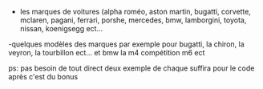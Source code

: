 - les marques de voitures (alpha roméo, aston martin, bugatti, corvette, mclaren, pagani, ferrari, porshe, mercedes, bmw, lamborgini, toyota, nissan, koenigsegg ect... 

-quelques modèles des marques par exemple pour bugatti, la chiron, la veyron, la tourbillon ect... et bmw la m4 compétition m6 ect

ps: pas besoin de tout direct deux exemple de chaque suffira pour le code après c'est du bonus 

